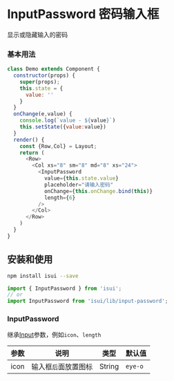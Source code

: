 InputPassword 密码输入框
===

显示或隐藏输入的密码

### 基本用法

<!--DemoStart--> 
```js
class Demo extends Component {
  constructor(props) {
    super(props);
    this.state = {
      value: ''
    }
  }
  onChange(e,value) {
    console.log(`value - ${value}`)
    this.setState({value:value})
  }
  render() {
    const {Row,Col} = Layout;
    return (
      <Row>
        <Col xs="8" sm="8" md="8" xs="24">
          <InputPassword 
            value={this.state.value} 
            placeholder="请输入密码" 
            onChange={this.onChange.bind(this)} 
            length={6}
          />
        </Col>
      </Row>
    )
  }
}
```
<!--End-->

## 安装和使用

```bash
npm install isui --save
```

```js
import { InputPassword } from 'isui';
// or
import InputPassword from 'isui/lib/input-password';
```

### InputPassword

继承[Input](/#/cn/input)参数，例如`icon`、`length`

| 参数 | 说明 | 类型 | 默认值 |
|--------- |-------- |--------- |-------- |
| icon | 输入框`后`面放置图标 | String | `eye-o` |
